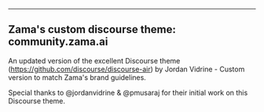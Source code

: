 <!-- Describe this theme/component in one or two sentences -->

------------------------------
Zama's custom discourse theme: community.zama.ai
------------------------------

An updated version of the excellent Discourse theme (https://github.com/discourse/discourse-air) by Jordan Vidrine - Custom version to match Zama's brand guidelines.

<!-- Thank you -->
Special thanks to @jordanvidrine & @pmusaraj for their initial work on this Discourse theme.
